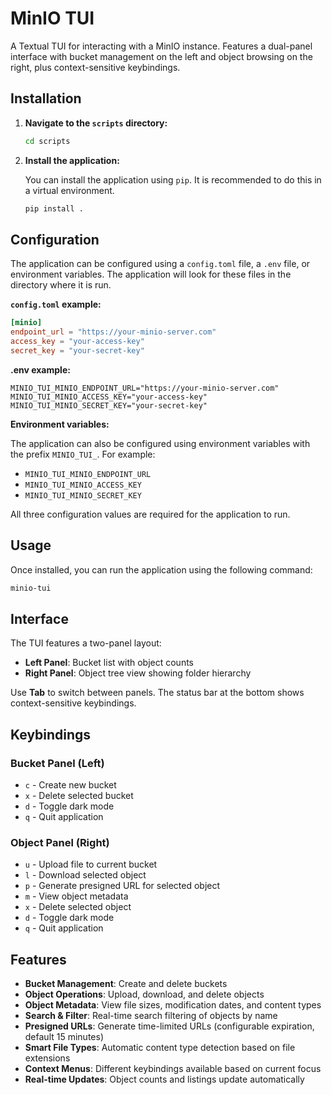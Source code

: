 # MinIO TUI

A Textual TUI for interacting with a MinIO instance. Features a dual-panel interface with bucket management on the left and object browsing on the right, plus context-sensitive keybindings.

## Installation

1.  **Navigate to the `scripts` directory:**

    ```bash
    cd scripts
    ```

2.  **Install the application:**

    You can install the application using `pip`. It is recommended to do this in a virtual environment.

    ```bash
    pip install .
    ```

## Configuration

The application can be configured using a `config.toml` file, a `.env` file, or environment variables. The application will look for these files in the directory where it is run.

**`config.toml` example:**

```toml
[minio]
endpoint_url = "https://your-minio-server.com"
access_key = "your-access-key"
secret_key = "your-secret-key"
```

**.env example:**
```
MINIO_TUI_MINIO_ENDPOINT_URL="https://your-minio-server.com"
MINIO_TUI_MINIO_ACCESS_KEY="your-access-key"
MINIO_TUI_MINIO_SECRET_KEY="your-secret-key"
```

**Environment variables:**

The application can also be configured using environment variables with the prefix `MINIO_TUI_`. For example:
- `MINIO_TUI_MINIO_ENDPOINT_URL`
- `MINIO_TUI_MINIO_ACCESS_KEY`
- `MINIO_TUI_MINIO_SECRET_KEY`

All three configuration values are required for the application to run.

## Usage

Once installed, you can run the application using the following command:

```bash
minio-tui
```

## Interface

The TUI features a two-panel layout:

- **Left Panel**: Bucket list with object counts
- **Right Panel**: Object tree view showing folder hierarchy

Use **Tab** to switch between panels. The status bar at the bottom shows context-sensitive keybindings.

## Keybindings

### Bucket Panel (Left)
- `c` - Create new bucket
- `x` - Delete selected bucket
- `d` - Toggle dark mode
- `q` - Quit application

### Object Panel (Right)
- `u` - Upload file to current bucket
- `l` - Download selected object
- `p` - Generate presigned URL for selected object
- `m` - View object metadata
- `x` - Delete selected object
- `d` - Toggle dark mode
- `q` - Quit application

## Features

- **Bucket Management**: Create and delete buckets
- **Object Operations**: Upload, download, and delete objects
- **Object Metadata**: View file sizes, modification dates, and content types
- **Search & Filter**: Real-time search filtering of objects by name
- **Presigned URLs**: Generate time-limited URLs (configurable expiration, default 15 minutes) 
- **Smart File Types**: Automatic content type detection based on file extensions
- **Context Menus**: Different keybindings available based on current focus
- **Real-time Updates**: Object counts and listings update automatically
